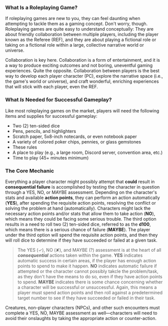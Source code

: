 ### What Is a Roleplaying Game?
If roleplaying games are new to you, they can feel daunting when attempting to tackle them as a gaming concept. Don't worry, though. Roleplaying games are quite easy to understand conceptually: They are about friendly collaboration between multiple players, including the player known as the Referee (REF), and they are about playing a fictional role or taking on a fictional role within a large, collective narrative world or universe. 

Collaboration is key here. Collaboration is a form of entertainment, and it is a way to produce exciting outcomes and not boring, uneventful gaming experiences. Quite the opposite. Collaboration between players is the best way to develop each player character (PC), explore the narrative space (i.e., the game's world or universe), and craft wonderful, enriching experiences that will stick with each player, even the REF. 

### What *Is* Needed for Successful Gameplay?
Like most roleplaying games on the market, players will need the following items and supplies for successful gameplay:
- Two (2) ten-sided dice
- Pens, pencils, and highlighters
- Scratch paper, 5x8-inch notecards, or even notebook paper
- A variety of colored poker chips, pennies, or glass gemstones
- These rules
- A place to play (e.g., a large room, Discord server, convention area, etc.)
- Time to play (45+ minutes minimum)

### The Core Mechanic
Everything a player character might possibly attempt that **could** result in **consequential failure** is accomplished by testing the character in question through a YES, NO, or MAYBE assessment. Depending on the character's stats and available **action points**, they can perform an action automatically (**YES**), after spending the requisite action points, resolving the conflict or solving the problem at hand (automatically). Characters might lack the necessary action points and/or stats that allow them to take action (**NO**), which means they could be facing some serious trouble. The third option results in a need to roll two (2) ten-sided dice, referred to as the **d100**, which means there is a serious chance of failure (**MAYBE**). The player under the third option will spend the requisite action points, and then they will roll dice to determine if they have succeeded or failed at a given task. 

> The YES (✓), NO (✘), and MAYBE (?) assessment is at the heart of all ***consequential*** actions taken within the game. **YES** indicates automatic success in certain areas, if the player has enough action points to spend to make it happen. **NO** indicates automatic failure if attempted or the character cannot possibly takcle the problem/task, as they don't have the means to do so, even if they have action points to spend. **MAYBE** indicates there is some chance concerning whether a character will be successful or unsuccessful. Again, this means a player must spend action points and then roll against a predetermined target number to see if they have succeeded or failed in their task. 

Creatures, non-player characters (NPCs), and other such encounters must complete a YES, NO, MAYBE assessment as well—characters will need to avoid their onslaughts by taking the appropriate action or counter-action. 
